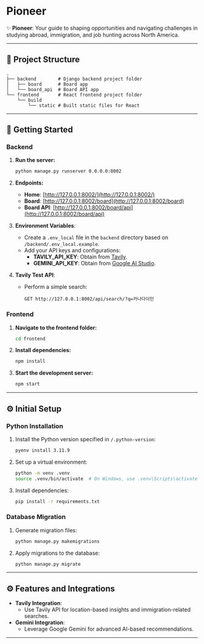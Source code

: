 # Pioneer

✨ **Pioneer**: Your guide to shaping opportunities and navigating challenges in studying abroad, immigration, and job hunting across North America.

---

## 📂 Project Structure

```
.
├── backend        # Django backend project folder
│   ├── board      # Board app
│   └── board_api  # Board API app
└── frontend       # React frontend project folder
    └── build
        └── static # Built static files for React
```

---

## 🚀 Getting Started

### Backend

1. **Run the server:**
   ```bash
   python manage.py runserver 0.0.0.0:8002
   ```

2. **Endpoints:**
   - **Home**: [http://127.0.0.1:8002/](http://127.0.0.1:8002/)
   - **Board**: [http://127.0.0.1:8002/board](http://127.0.0.1:8002/board)
   - **Board API**: [http://127.0.0.1:8002/board/api](http://127.0.0.1:8002/board/api)

3. **Environment Variables**:
   - Create a `.env_local` file in the `backend` directory based on `/backend/.env_local.example`.
   - Add your API keys and configurations:
     - **TAVILY_API_KEY**: Obtain from [Tavily](https://tavily.com/).
     - **GEMINI_API_KEY**: Obtain from [Google AI Studio](https://aistudio.google.com/apikey).

4. **Tavily Test API**:
   - Perform a simple search:
     ```
     GET http://127.0.0.1:8002/api/search/?q=카나다이민
     ```

### Frontend

1. **Navigate to the frontend folder:**
   ```bash
   cd frontend
   ```

2. **Install dependencies:**
   ```bash
   npm install
   ```

3. **Start the development server:**
   ```bash
   npm start
   ```

---

## ⚙️ Initial Setup

### Python Installation

1. Install the Python version specified in `/.python-version`:
   ```bash
   pyenv install 3.11.9
   ```

2. Set up a virtual environment:
   ```bash
   python -m venv .venv
   source .venv/bin/activate  # On Windows, use .venv\Scripts\activate
   ```

3. Install dependencies:
   ```bash
   pip install -r requirements.txt
   ```

### Database Migration

1. Generate migration files:
   ```bash
   python manage.py makemigrations
   ```

2. Apply migrations to the database:
   ```bash
   python manage.py migrate
   ```

---

## ⚙️ Features and Integrations

- **Tavily Integration**:
  - Use Tavily API for location-based insights and immigration-related searches.
- **Gemini Integration**:
  - Leverage Google Gemini for advanced AI-based recommendations.

---
